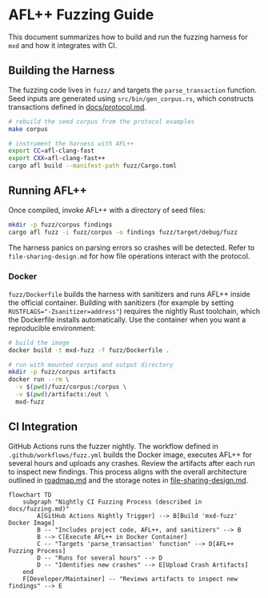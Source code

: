 # AFL++ Fuzzing Guide

This document summarizes how to build and run the fuzzing harness for `mxd` and how it integrates with CI.

## Building the Harness

The fuzzing code lives in `fuzz/` and targets the `parse_transaction` function. Seed inputs are generated using `src/bin/gen_corpus.rs`, which constructs transactions defined in [docs/protocol.md](protocol.md).

```bash
# rebuild the seed corpus from the protocol examples
make corpus

# instrument the harness with AFL++
export CC=afl-clang-fast
export CXX=afl-clang-fast++
cargo afl build --manifest-path fuzz/Cargo.toml
```

## Running AFL++

Once compiled, invoke AFL++ with a directory of seed files:

```bash
mkdir -p fuzz/corpus findings
cargo afl fuzz -i fuzz/corpus -o findings fuzz/target/debug/fuzz
```

The harness panics on parsing errors so crashes will be detected. Refer to `file-sharing-design.md` for how file operations interact with the protocol.

### Docker

`fuzz/Dockerfile` builds the harness with sanitizers and runs AFL++ inside the official container. Building with sanitizers (for example by setting `RUSTFLAGS="-Zsanitizer=address"`) requires the nightly Rust toolchain, which the Dockerfile installs automatically. Use the container when you want a reproducible environment:

```bash
# build the image
docker build -t mxd-fuzz -f fuzz/Dockerfile .

# run with mounted corpus and output directory
mkdir -p fuzz/corpus artifacts
docker run --rm \
  -v $(pwd)/fuzz/corpus:/corpus \
  -v $(pwd)/artifacts:/out \
  mxd-fuzz
```

## CI Integration

GitHub Actions runs the fuzzer nightly. The workflow defined in `.github/workflows/fuzz.yml` builds the Docker image, executes AFL++ for several hours and uploads any crashes. Review the artifacts after each run to inspect new findings. This process aligns with the overall architecture outlined in [roadmap.md](roadmap.md) and the storage notes in [file-sharing-design.md](file-sharing-design.md).

```mermaid
flowchart TD
    subgraph "Nightly CI Fuzzing Process (described in docs/fuzzing.md)"
        A[GitHub Actions Nightly Trigger] --> B[Build 'mxd-fuzz' Docker Image]
        B -- "Includes project code, AFL++, and sanitizers" --> B
        B --> C[Execute AFL++ in Docker Container]
        C -- "Targets 'parse_transaction' function" --> D[AFL++ Fuzzing Process]
        D -- "Runs for several hours" --> D
        D -- "Identifies new crashes" --> E[Upload Crash Artifacts]
    end
    F[Developer/Maintainer] -- "Reviews artifacts to inspect new findings" --> E
```
